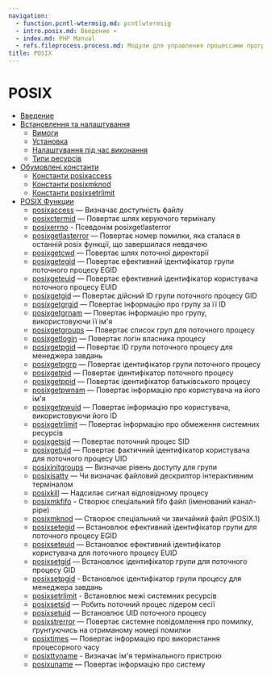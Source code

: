 ```yaml
---
navigation:
  - function.pcntl-wtermsig.md: pcntlwtermsig
  - intro.posix.md: Введение »
  - index.md: PHP Manual
  - refs.fileprocess.process.md: Модули для управления процессами программ
title: POSIX
---
```

# POSIX

-   [Введение](intro.posix.md)
-   [Встановлення та налаштування](posix.setup.md)
    -   [Вимоги](posix.requirements.md)
    -   [Установка](posix.installation.md)
    -   [Налаштування під час виконання](posix.configuration.md)
    -   [Типи ресурсів](posix.resources.md)
-   [Обумовлені константи](posix.constants.md)
    -   [Константи posixaccess](posix.constants.access.md)
    -   [Константи posixmknod](posix.constants.mknod.md)
    -   [Константи posixsetrlimit](posix.constants.setrlimit.md)
-   [POSIX Функции](ref.posix.md)
    -   [posixaccess](function.posix-access.md) — Визначає доступність файлу
    -   [posixctermid](function.posix-ctermid.md) — Повертає шлях керуючого терміналу
    -   [posixerrno](function.posix-errno.md) - Псевдонім posixgetlasterror
    -   [posixgetlasterror](function.posix-get-last-error.md) — Повертає номер помилки, яка сталася в останній posix функції, що завершилася невдачею
    -   [posixgetcwd](function.posix-getcwd.md) — Повертає шлях поточної директорії
    -   [posixgetegid](function.posix-getegid.md) — Повертає ефективний ідентифікатор групи поточного процесу EGID
    -   [posixgeteuid](function.posix-geteuid.md) — Повертає ефективний ідентифікатор користувача поточного процесу EUID
    -   [posixgetgid](function.posix-getgid.md) — Повертає дійсний ID групи поточного процесу GID
    -   [posixgetgrgid](function.posix-getgrgid.md) — Повертає інформацію про групу за її ID
    -   [posixgetgrnam](function.posix-getgrnam.md) — Повертає інформацію про групу, використовуючи її ім'я
    -   [posixgetgroups](function.posix-getgroups.md) — Повертає список груп для поточного процесу
    -   [posixgetlogin](function.posix-getlogin.md) — Повертає логін власника процесу
    -   [posixgetpgid](function.posix-getpgid.md) — Повертає ID групи поточного процесу для менеджера завдань
    -   [posixgetpgrp](function.posix-getpgrp.md) — Повертає ідентифікатор групи поточного процесу
    -   [posixgetpid](function.posix-getpid.md) — Повертає ідентифікатор поточного процесу
    -   [posixgetppid](function.posix-getppid.md) — Повертає ідентифікатор батьківського процесу
    -   [posixgetpwnam](function.posix-getpwnam.md) — Повертає інформацію про користувача на його ім'я
    -   [posixgetpwuid](function.posix-getpwuid.md) — Повертає інформацію про користувача, використовуючи його ID
    -   [posixgetrlimit](function.posix-getrlimit.md) — Повертає інформацію про обмеження системних ресурсів
    -   [posixgetsid](function.posix-getsid.md) — Повертає поточний процес SID
    -   [posixgetuid](function.posix-getuid.md) — Повертає фактичний ідентифікатор користувача для поточного процесу UID
    -   [posixinitgroups](function.posix-initgroups.md) — Визначає рівень доступу для групи
    -   [posixisatty](function.posix-isatty.md) — Чи визначає файловий дескриптор інтерактивним терміналом
    -   [posixkill](function.posix-kill.md) — Надсилає сигнал відповідному процесу
    -   [posixmkfifo](function.posix-mkfifo.md) - Створює спеціальний fifo файл (іменований канал-pipe)
    -   [posixmknod](function.posix-mknod.md) — Створює спеціальний чи звичайний файл (POSIX.1)
    -   [posixsetegid](function.posix-setegid.md) — Встановлює ефективний ідентифікатор групи для поточного процесу EGID
    -   [posixseteuid](function.posix-seteuid.md) — Встановлює ефективний ідентифікатор користувача для поточного процесу EUID
    -   [posixsetgid](function.posix-setgid.md) — Встановлює ідентифікатор групи для поточного процесу GID
    -   [posixsetpgid](function.posix-setpgid.md) - Встановлює ідентифікатор групи процесу для менеджера завдань
    -   [posixsetrlimit](function.posix-setrlimit.md) - Встановлює межі системних ресурсів
    -   [posixsetsid](function.posix-setsid.md) — Робить поточний процес лідером сесії
    -   [posixsetuid](function.posix-setuid.md) — Встановлює UID поточного процесу
    -   [posixstrerror](function.posix-strerror.md) — Повертає системне повідомлення про помилку, ґрунтуючись на отриманому номері помилки
    -   [posixtimes](function.posix-times.md) — Повертає інформацію про використання процесорного часу
    -   [posixttyname](function.posix-ttyname.md) - Визначає ім'я термінального пристрою
    -   [posixuname](function.posix-uname.md) — Повертає інформацію про систему
